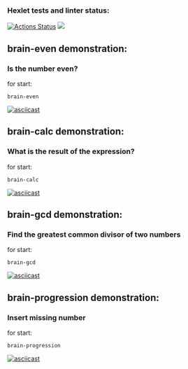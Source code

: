 ### Hexlet tests and linter status:
[![Actions Status](https://github.com/VanHadsoN/frontend-project-44/workflows/hexlet-check/badge.svg)](https://github.com/VanHadsoN/frontend-project-44/actions)
<a href="https://codeclimate.com/github/VanHadsoN/frontend-project-44/maintainability"><img src="https://api.codeclimate.com/v1/badges/7c5d8b8e71bc4359a1ae/maintainability" /></a>
## brain-even demonstration:
### Is the number even?
for start:
```
brain-even
```
[![asciicast](https://asciinema.org/a/QhVpvC5Ctpa06p7lMYZcDUvPq.svg)](https://asciinema.org/a/QhVpvC5Ctpa06p7lMYZcDUvPq)
## brain-calc demonstration:
### What is the result of the expression?
for start:
```
brain-calc
```
[![asciicast](https://asciinema.org/a/BMYM83bCqtQ6ERewJiytxyntY.svg)](https://asciinema.org/a/BMYM83bCqtQ6ERewJiytxyntY)
## brain-gcd demonstration:
### Find the greatest common divisor of two numbers
for start:
```
brain-gcd
```
[![asciicast](https://asciinema.org/a/5hlRGTshfG3t92j6g84J8R2sB.svg)](https://asciinema.org/a/5hlRGTshfG3t92j6g84J8R2sB)
## brain-progression demonstration:
### Insert missing number
for start:
```
brain-progression
```
[![asciicast](https://asciinema.org/a/IlRYeyj5586Ao3uzCz3GbCks9.svg)](https://asciinema.org/a/IlRYeyj5586Ao3uzCz3GbCks9)